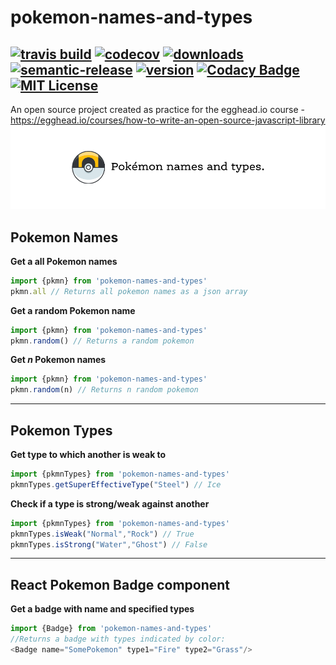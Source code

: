 # pokemon-names-and-types 
[![travis build](https://img.shields.io/travis/SahajR/pokemon-names-and-types.svg?style=flat-square)](https://travis-ci.org/SahajR/pokemon-names-and-types)
[![codecov](https://codecov.io/gh/SahajR/pokemon-names-and-types/branch/master/graph/badge.svg?style=flat-square)](https://codecov.io/gh/SahajR/pokemon-names-and-types)
[![downloads](https://img.shields.io/npm/dm/pokemon-names-and-types.svg?style=flat-square)](http://npm-stat.com/charts.html?package=pokemon-names-and-types&from=2016-10-06)
[![semantic-release](https://img.shields.io/badge/%20%20%F0%9F%93%A6%F0%9F%9A%80-semantic--release-e10079.svg?style=flat-square)](https://github.com/semantic-release/semantic-release)
[![version](https://img.shields.io/npm/v/pokemon-names-and-types.svg?style=flat-square)](http://npm.im/pokemon-names-and-types)
[![Codacy Badge](https://api.codacy.com/project/badge/Grade/500ebaa93ed7411c8be080a0f170e099)](https://www.codacy.com/app/SahajR/pokemon-names-and-types?utm_source=github.com&amp;utm_medium=referral&amp;utm_content=SahajR/pokemon-names-and-types&amp;utm_campaign=Badge_Grade)
[![MIT License](https://img.shields.io/npm/l/pokemon-names-and-types.svg?style=flat-square)](http://opensource.org/licenses/MIT)
--
An open source project created as practice for the egghead.io course - https://egghead.io/courses/how-to-write-an-open-source-javascript-library
![Pokemon](assets/logo.png)
## Pokemon Names ##
**Get a all Pokemon names**
```javascript
import {pkmn} from 'pokemon-names-and-types'
pkmn.all // Returns all pokemon names as a json array
```
**Get a random Pokemon name**
```javascript
import {pkmn} from 'pokemon-names-and-types'
pkmn.random() // Returns a random pokemon
```
**Get  *n* Pokemon names**
```javascript
import {pkmn} from 'pokemon-names-and-types'
pkmn.random(n) // Returns n random pokemon
```
----------
## Pokemon Types ##
**Get type to which another is weak to**
```javascript
import {pkmnTypes} from 'pokemon-names-and-types'
pkmnTypes.getSuperEffectiveType("Steel") // Ice
```
**Check if a type is strong/weak against another**
```javascript
import {pkmnTypes} from 'pokemon-names-and-types'
pkmnTypes.isWeak("Normal","Rock") // True
pkmnTypes.isStrong("Water","Ghost") // False
```
---
## React Pokemon Badge component ##
**Get a badge with name and specified types**
```javascript
import {Badge} from 'pokemon-names-and-types'
//Returns a badge with types indicated by color:
<Badge name="SomePokemon" type1="Fire" type2="Grass"/>
```
